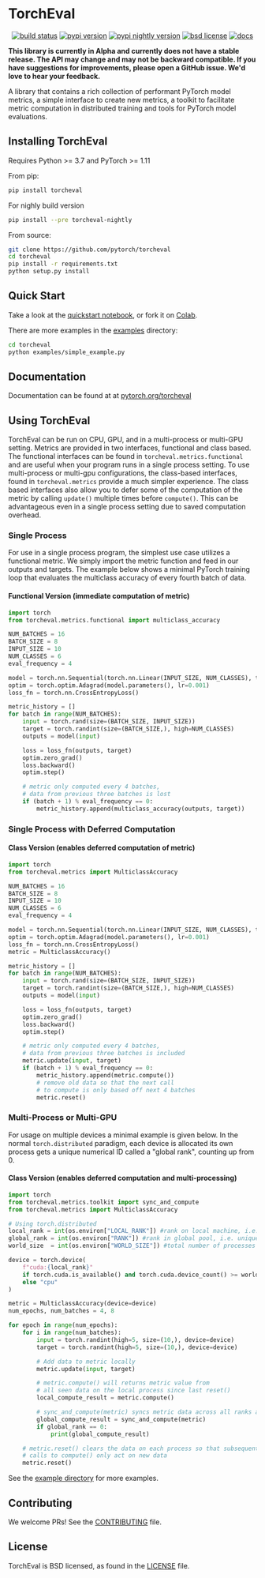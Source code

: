 # TorchEval

<p align="center">
<a href="https://github.com/pytorch/torcheval/actions?query=branch%3Amain"><img src="https://img.shields.io/github/actions/workflow/status/pytorch/torcheval/.github/workflows/unit_test.yaml?branch=main" alt="build status"></a>
<a href="https://pypi.org/project/torcheval"><img src="https://img.shields.io/pypi/v/torcheval" alt="pypi version"></a>
<a href="https://pypi.org/project/torcheval-nightly"><img src="https://img.shields.io/pypi/v/torcheval-nightly?label=nightly" alt="pypi nightly version"></a>
<a href="https://github.com/pytorch/torcheval/blob/main/LICENSE"><img src="https://img.shields.io/pypi/l/torcheval" alt="bsd license"></a>
</div>
<a href="https://pytorch.github.io/torcheval"><img src="https://img.shields.io/badge/docs-main-brightgreen" alt="docs"></a>
<p>

**This library is currently in Alpha and currently does not have a stable release. The API may change and may not be backward compatible. If you have suggestions for improvements, please open a GitHub issue. We'd love to hear your feedback.**

A library that contains a rich collection of performant PyTorch model metrics, a simple interface to create new metrics, a toolkit to facilitate metric computation in distributed training and tools for PyTorch model evaluations.

## Installing TorchEval
Requires Python >= 3.7 and PyTorch >= 1.11

From pip:

```bash
pip install torcheval
```

For nighly build version
```bash
pip install --pre torcheval-nightly
```

From source:

```bash
git clone https://github.com/pytorch/torcheval
cd torcheval
pip install -r requirements.txt
python setup.py install
```

## Quick Start

Take a look at the [quickstart notebook](https://github.com/pytorch/torcheval/blob/main/examples/Introducing_TorchEval.ipynb), or fork it on [Colab](https://colab.research.google.com/github/pytorch/torcheval/blob/main/examples/Introducing_TorchEval.ipynb).

There are more examples in the [examples](https://github.com/pytorch/torcheval/blob/main/examples) directory:

```bash
cd torcheval
python examples/simple_example.py
```

## Documentation

Documentation can be found at at [pytorch.org/torcheval](https://pytorch.org/torcheval)

## Using TorchEval

TorchEval can be run on CPU, GPU, and in a multi-process or multi-GPU setting. Metrics are provided in two interfaces, functional and class based. The functional interfaces can be found in `torcheval.metrics.functional` and are useful when your program runs in a single process setting. To use multi-process or multi-gpu configurations, the class-based interfaces, found in `torcheval.metrics` provide a much simpler experience. The class based interfaces also allow you to defer some of the computation of the metric by calling `update()` multiple times before `compute()`. This can be advantageous even in a single process setting due to saved computation overhead.

### Single Process
For use in a single process program, the simplest use case utilizes a functional metric. We simply import the metric function and feed in our outputs and targets. The example below shows a minimal PyTorch training loop that evaluates the multiclass accuracy of every fourth batch of data.

#### Functional Version (immediate computation of metric)
```python
import torch
from torcheval.metrics.functional import multiclass_accuracy

NUM_BATCHES = 16
BATCH_SIZE = 8
INPUT_SIZE = 10
NUM_CLASSES = 6
eval_frequency = 4

model = torch.nn.Sequential(torch.nn.Linear(INPUT_SIZE, NUM_CLASSES), torch.nn.ReLU())
optim = torch.optim.Adagrad(model.parameters(), lr=0.001)
loss_fn = torch.nn.CrossEntropyLoss()

metric_history = []
for batch in range(NUM_BATCHES):
    input = torch.rand(size=(BATCH_SIZE, INPUT_SIZE))
    target = torch.randint(size=(BATCH_SIZE,), high=NUM_CLASSES)
    outputs = model(input)

    loss = loss_fn(outputs, target)
    optim.zero_grad()
    loss.backward()
    optim.step()

    # metric only computed every 4 batches,
    # data from previous three batches is lost
    if (batch + 1) % eval_frequency == 0:
        metric_history.append(multiclass_accuracy(outputs, target))
```
### Single Process with Deferred Computation

#### Class Version (enables deferred computation of metric)
```python
import torch
from torcheval.metrics import MulticlassAccuracy

NUM_BATCHES = 16
BATCH_SIZE = 8
INPUT_SIZE = 10
NUM_CLASSES = 6
eval_frequency = 4

model = torch.nn.Sequential(torch.nn.Linear(INPUT_SIZE, NUM_CLASSES), torch.nn.ReLU())
optim = torch.optim.Adagrad(model.parameters(), lr=0.001)
loss_fn = torch.nn.CrossEntropyLoss()
metric = MulticlassAccuracy()

metric_history = []
for batch in range(NUM_BATCHES):
    input = torch.rand(size=(BATCH_SIZE, INPUT_SIZE))
    target = torch.randint(size=(BATCH_SIZE,), high=NUM_CLASSES)
    outputs = model(input)

    loss = loss_fn(outputs, target)
    optim.zero_grad()
    loss.backward()
    optim.step()

    # metric only computed every 4 batches,
    # data from previous three batches is included
    metric.update(input, target)
    if (batch + 1) % eval_frequency == 0:
        metric_history.append(metric.compute())
        # remove old data so that the next call
        # to compute is only based off next 4 batches
        metric.reset()
```

### Multi-Process or Multi-GPU
For usage on multiple devices a minimal example is given below. In the normal `torch.distributed` paradigm, each device is allocated its own process gets a unique numerical ID called a "global rank", counting up from 0.

#### Class Version (enables deferred computation and multi-processing)
```python
import torch
from torcheval.metrics.toolkit import sync_and_compute
from torcheval.metrics import MulticlassAccuracy

# Using torch.distributed
local_rank = int(os.environ["LOCAL_RANK"]) #rank on local machine, i.e. unique ID within a machine
global_rank = int(os.environ["RANK"]) #rank in global pool, i.e. unique ID within the entire process group
world_size  = int(os.environ["WORLD_SIZE"]) #total number of processes or "ranks" in the entire process group

device = torch.device(
    f"cuda:{local_rank}"
    if torch.cuda.is_available() and torch.cuda.device_count() >= world_size
    else "cpu"
)

metric = MulticlassAccuracy(device=device)
num_epochs, num_batches = 4, 8

for epoch in range(num_epochs):
    for i in range(num_batches):
        input = torch.randint(high=5, size=(10,), device=device)
        target = torch.randint(high=5, size=(10,), device=device)

        # Add data to metric locally
        metric.update(input, target)

        # metric.compute() will returns metric value from
        # all seen data on the local process since last reset()
        local_compute_result = metric.compute()

        # sync_and_compute(metric) syncs metric data across all ranks and computes the metric value
        global_compute_result = sync_and_compute(metric)
        if global_rank == 0:
            print(global_compute_result)

    # metric.reset() clears the data on each process so that subsequent
    # calls to compute() only act on new data
    metric.reset()
```
See the [example directory](https://github.com/pytorch/torcheval/tree/main/examples) for more examples.

## Contributing
We welcome PRs! See the [CONTRIBUTING](CONTRIBUTING.md) file.

## License
TorchEval is BSD licensed, as found in the [LICENSE](LICENSE) file.
